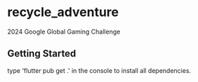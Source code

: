 # recycle_adventure

2024 Google Global Gaming Challenge

## Getting Started
type 'flutter pub get .' in the console to install all dependencies.
